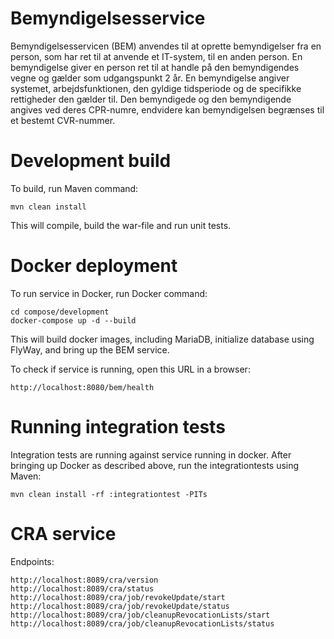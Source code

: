 Bemyndigelsesservice
===

Bemyndigelsesservicen (BEM) anvendes til at oprette bemyndigelser fra en person, som har ret til at anvende et IT-system, til en anden person. En bemyndigelse giver en person ret til at handle på den bemyndigendes vegne og gælder som udgangspunkt 2 år. En bemyndigelse angiver systemet, arbejdsfunktionen, den gyldige tidsperiode og de specifikke rettigheder den gælder til. Den bemyndigede og den bemyndigende angives ved deres CPR-numre, endvidere kan bemyndigelsen begrænses til et bestemt CVR-nummer.


Development build
===
To build, run Maven command:

	mvn clean install

This will compile, build the war-file and run unit tests. 

Docker deployment
===
To run service in Docker, run Docker command:

	cd compose/development
	docker-compose up -d --build

This will build docker images, including MariaDB, initialize database using FlyWay, and bring up the BEM service.

To check if service is running, open this URL in a browser:

    http://localhost:8080/bem/health

Running integration tests
===
Integration tests are running against service running in docker. After bringing up Docker as described above, run the integrationtests using Maven: 

	mvn clean install -rf :integrationtest -PITs


CRA service
===
Endpoints:

    http://localhost:8089/cra/version
    http://localhost:8089/cra/status
    http://localhost:8089/cra/job/revokeUpdate/start
    http://localhost:8089/cra/job/revokeUpdate/status
    http://localhost:8089/cra/job/cleanupRevocationLists/start
    http://localhost:8089/cra/job/cleanupRevocationLists/status
